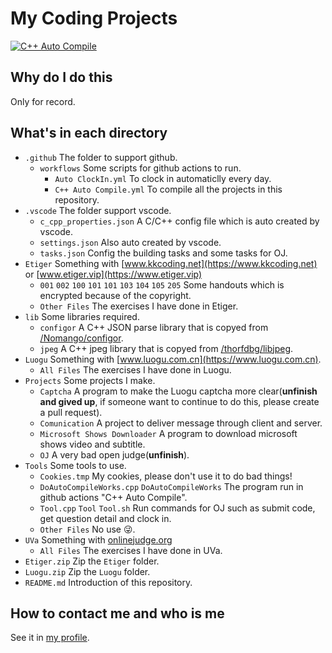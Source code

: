 # My Coding Projects

[![C++ Auto Compile](https://github.com/langningchen/Coding/actions/workflows/C++%20Auto%20Compile.yml/badge.svg?branch=main)](https://github.com/langningchen/Coding/actions/workflows/C++%20Auto%20Compile.yml)

## Why do I do this
Only for record. 

## What's in each directory
- `.github` The folder to support github.
  - `workflows` Some scripts for github actions to run.
    - `Auto ClockIn.yml` To clock in automaticlly every day.
    - `C++ Auto Compile.yml` To compile all the projects in this repository.
- `.vscode` The folder support vscode.
  - `c_cpp_properties.json` A C/C++ config file which is auto created by vscode.
  - `settings.json` Also auto created by vscode.
  - `tasks.json` Config the building tasks and some tasks for OJ.
- `Etiger` Something with [www.kkcoding.net](https://www.kkcoding.net) or [www.etiger.vip](https://www.etiger.vip)
  - `001` `002` `100` `101` `101` `103` `104` `105` `205` Some handouts which is encrypted because of the copyright.
  - `Other Files` The exercises I have done in Etiger.
- `lib` Some libraries required.
  - `configor` A C++ JSON parse library that is copyed from [/Nomango/configor](https://github.com/Nomango/configor).
  - `jpeg` A C++ jpeg library that is copyed from [/thorfdbg/libjpeg](https://github.com/thorfdbg/libjpeg).
- `Luogu` Something with [www.luogu.com.cn](https://www.luogu.com.cn).
  - `All Files` The exercises I have done in Luogu.
- `Projects` Some projects I make.
  - `Captcha` A program to make the Luogu captcha more clear(**unfinish and gived up**, if someone want to continue to do this, please create a pull request).
  - `Comunication` A project to deliver message through client and server.
  - `Microsoft Shows Downloader` A program to download microsoft shows video and subtitle.
  - `OJ` A very bad open judge(**unfinish**).
- `Tools` Some tools to use.
  - `Cookies.tmp` My cookies, please don't use it to do bad things!
  - `DoAutoCompileWorks.cpp` `DoAutoCompileWorks` The program run in github actions "C++ Auto Compile".
  - `Tool.cpp` `Tool` `Tool.sh` Run commands for OJ such as submit code, get question detail and clock in.
  - `Other Files` No use :stuck_out_tongue_winking_eye:.
- `UVa` Something with [onlinejudge.org](https://onlinejudge.org/)
  - `All Files` The exercises I have done in UVa.
- `Etiger.zip` Zip the `Etiger` folder.
- `Luogu.zip` Zip the `Luogu` folder.
- `README.md` Introduction of this repository.

## How to contact me and who is me
See it in [my profile](https://github.com/langningchen).

